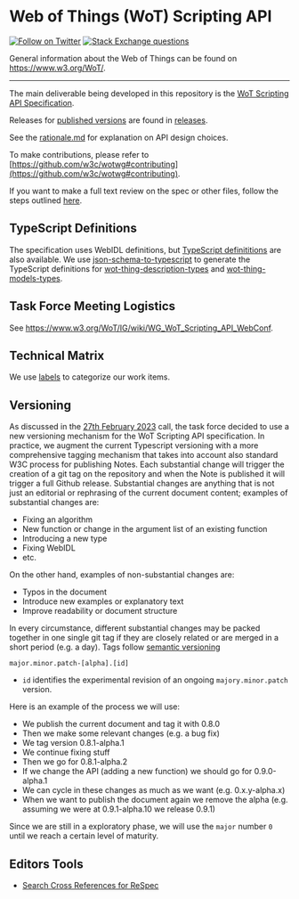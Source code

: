 # Web of Things (WoT) Scripting API
[![Follow on Twitter](https://img.shields.io/twitter/follow/W3C_WoT.svg?label=follow+W3C_WoT)](https://twitter.com/W3C_WoT)
[![Stack Exchange questions](https://img.shields.io/stackexchange/stackoverflow/t/web-of-things?style=plastic)]( https://stackoverflow.com/questions/tagged/web-of-things)

General information about the Web of Things can be found on https://www.w3.org/WoT/.
  
---

The main deliverable being developed in this repository is the [WoT Scripting API Specification](http://w3c.github.io/wot-scripting-api/).

Releases for [published versions](https://www.w3.org/TR/wot-scripting-api/) are found in [releases](./releases/).

See the [rationale.md](./rationale.md) for explanation on API design choices.

To make contributions, please refer to [https://github.com/w3c/wotwg#contributing](https://github.com/w3c/wotwg#contributing).

If you want to make a full text review on the spec or other files, follow the steps outlined [here](https://github.com/w3c/wot-scripting-api/pull/248).

## TypeScript Definitions

The specification uses WebIDL definitions, but [TypeScript definititions](./typescript) are also available.
We use [json-schema-to-typescript](https://www.npmjs.com/package/json-schema-to-typescript) to generate the TypeScript definitions for [wot-thing-description-types](https://github.com/w3c/wot-scripting-api/tree/main/typescript/thing-description) and [wot-thing-models-types](https://github.com/w3c/wot-scripting-api/tree/main/typescript/thing-model).

## Task Force Meeting Logistics

See https://www.w3.org/WoT/IG/wiki/WG_WoT_Scripting_API_WebConf. 

## Technical Matrix

We use [labels](https://github.com/w3c/wot-scripting-api/labels) to categorize our work items.

## Versioning 
As discussed in the [27th February 2023](https://www.w3.org/2023/02/27-wot-script-minutes.html#t06) call, the task force decided to use a new versioning mechanism for the WoT Scripting API specification. In practice, we augment the current Typescript versioning with a more comprehensive tagging mechanism that takes into account also standard W3C process for publishing Notes. Each substantial change will trigger the creation of a git tag on the repository and when the Note is published it will trigger a full Github release. Substantial changes are anything that is not just an editorial or rephrasing of the current document content; examples of substantial changes are:
- Fixing an algorithm
- New function or change in the argument list of an existing function
- Introducing a new type
- Fixing WebIDL
- etc.

On the other hand, examples of non-substantial changes are:
- Typos in the document
- Introduce new examples or explanatory text
- Improve readability or document structure

In every circumstance, different substantial changes may be packed together in one single git tag if they are closely related or are merged in a short period (e.g. a day). Tags follow [semantic versioning](https://semver.org/)
```
major.minor.patch-[alpha].[id]
```
- `id` identifies the experimental revision of an ongoing `majory.minor.patch` version. 

Here is an example of the process we will use:
 * We publish the current document and tag it with 0.8.0
 * Then we make some relevant changes (e.g. a bug fix)
 * We tag version 0.8.1-alpha.1
 * We continue fixing stuff
 * Then we go for 0.8.1-alpha.2
 * If we change the API (adding a new function) we should go for 0.9.0-alpha.1
 * We can cycle in these changes as much as we want (e.g. 0.x.y-alpha.x)
 * When we want to publish the document again we remove the alpha (e.g. assuming we were at 0.9.1-alpha.10 we release 0.9.1)

Since we are still in a exploratory phase, we will use the `major` number `0` until we reach a certain level of maturity.

## Editors Tools

* [Search Cross References for ReSpec](https://respec.org/xref/)
